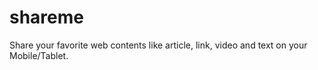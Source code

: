 # shareme
Share your favorite web contents like article, link, video and text on your Mobile/Tablet.
